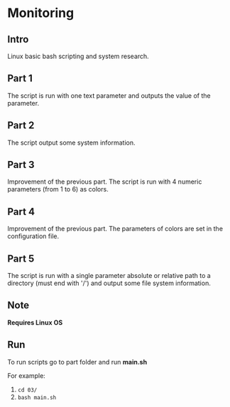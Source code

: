 # Monitoring

## Intro
Linux basic bash scripting and system research.

## Part 1
The script is run with one text parameter and outputs the value of the parameter.
## Part 2
The script output some system information.
## Part 3
Improvement of the previous part. The script is run with 4 numeric parameters (from 1 to 6) as colors.
## Part 4
Improvement of the previous part. The parameters of colors are set in the configuration file.
## Part 5
The script is run with a single parameter absolute or relative path to a directory (must end with '/') and output some file system information. 
## Note
**Requires Linux OS**
## Run
To run scripts go to part folder and run **main.sh**

For example:
1. ```cd 03/```
2. ```bash main.sh```

